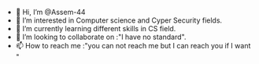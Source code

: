 - 👋 Hi, I’m @Assem-44
- 👀 I’m interested in Computer science and Cyper Security fields.
- 🌱 I’m currently learning different skills in CS field.
- 💞️ I’m looking to collaborate on :"I have no standard".
- 📫 How to reach me :"you can not reach me but I can reach you if I want "

<!---
Assem-44/Assem-44 is a ✨ special ✨ repository because its `README.md` (this file) appears on your GitHub profile.
You can click the Preview link to take a look at your changes.
--->
